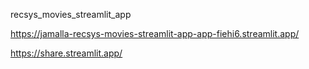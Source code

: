 recsys_movies_streamlit_app


https://jamalla-recsys-movies-streamlit-app-app-fiehi6.streamlit.app/


https://share.streamlit.app/
